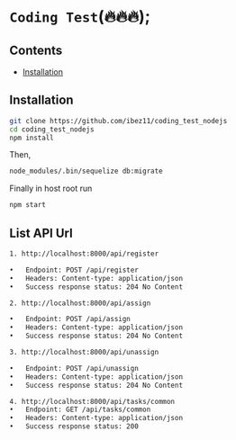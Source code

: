 # ```Coding Test```(:fire::fire::fire:);

## Contents
  * [Installation](#installation)


## Installation

```bash
git clone https://github.com/ibez11/coding_test_nodejs
cd coding_test_nodejs
npm install
```
Then,
```bash
node_modules/.bin/sequelize db:migrate
```
Finally in host root run
```bash
npm start
```

## List API Url
```bash
1. http://localhost:8000/api/register 

•	Endpoint: POST /api/register
•	Headers: Content-type: application/json
•	Success response status: 204 No Content

2. http://localhost:8000/api/assign

•	Endpoint: POST /api/assign
•	Headers: Content-type: application/json
•	Success response status: 204 No Content

3. http://localhost:8000/api/unassign

•	Endpoint: POST /api/unassign
•	Headers: Content-type: application/json
•	Success response status: 204 No Content

4. http://localhost:8000/api/tasks/common
•	Endpoint: GET /api/tasks/common
•	Headers: Content-type: application/json
•	Success response status: 200

```
